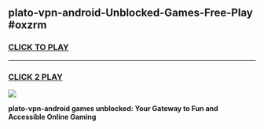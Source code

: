 
## plato-vpn-android-Unblocked-Games-Free-Play #oxzrm
<h3>
<a href="https://us.freeplayer.one?title=plato-vpn-android&ref=9M">CLICK TO PLAY</a></h3>
<hr>

<h3>
<a href="https://us.freeplayer.one?title=plato-vpn-android&ref=9M">CLICK 2 PLAY</a>
  
</h3>

<a href="https://us.freeplayer.one?title=plato-vpn-android&ref=9M"><img src="https://clearcache.store/games.png"></a>


**plato-vpn-android games unblocked: Your Gateway to Fun and Accessible Online Gaming**
